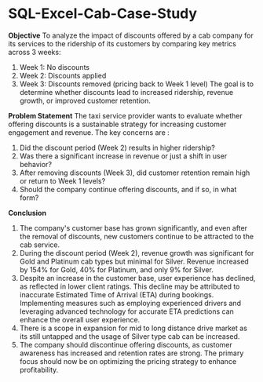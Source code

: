 # SQL-Excel-Cab-Case-Study
**Objective** 
To analyze the impact of discounts offered by a cab company for its services to the ridership of its customers by comparing key metrics across 3 weeks:
  1) Week 1: No discounts
  2) Week 2: Discounts applied
  3) Week 3: Discounts removed (pricing back to Week 1 level)
The goal is to determine whether discounts lead to increased ridership, revenue growth, or improved customer retention.

**Problem Statement**
The taxi service provider wants to evaluate whether offering discounts is a sustainable strategy for increasing customer engagement and revenue. The key concerns are :
  1. Did the discount period (Week 2) results in higher ridership?
  2. Was there a significant increase in revenue or just a shift in user behavior?
  3. After removing discounts (Week 3), did customer retention remain high or return to Week 1 levels?
  4. Should the company continue offering discounts, and if so, in what form?

**Conclusion**
1. The company's customer base has grown significantly, and even after the removal of discounts, new customers continue to be attracted to the cab service.
2. During the discount period (Week 2), revenue growth was significant for Gold and Platinum cab types but minimal for Silver. Revenue increased by 154% for Gold, 40% for Platinum, and only 9% for Silver.
3. Despite an increase in the customer base, user experience has declined, as reflected in lower client ratings. This decline may be attributed to inaccurate Estimated Time of Arrival (ETA) during bookings.
   Implementing measures such as employing experienced drivers and leveraging advanced technology for accurate ETA predictions can enhance the overall user experience.
5. There is a scope in expansion for mid to long distance drive market as its still untapped and the usage of Silver type cab can be increased.
6. The company should discontinue offering discounts, as customer awareness has increased and retention rates are strong. The primary focus should now be on optimizing the pricing strategy to enhance profitability.

